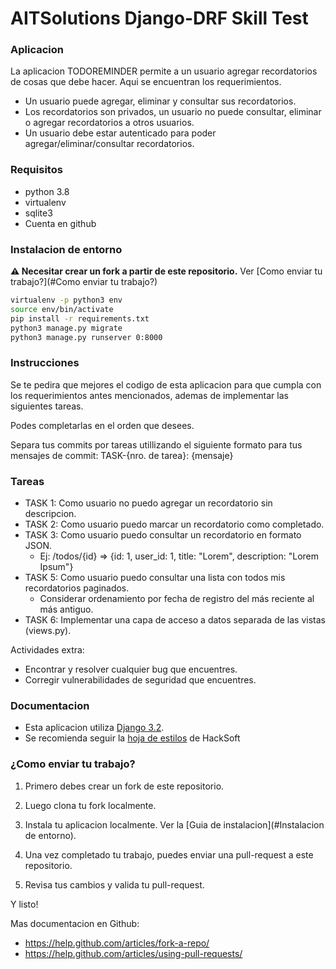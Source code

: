 AITSolutions Django-DRF Skill Test
===========================


### Aplicacion
La aplicacion TODOREMINDER permite a un usuario agregar recordatorios de cosas que debe hacer. Aqui se encuentran los 
requerimientos.
* Un usuario puede agregar, eliminar y consultar sus recordatorios.
* Los recordatorios son privados, un usuario no puede consultar, eliminar o agregar recordatorios a otros usuarios.
* Un usuario debe estar autenticado para poder agregar/eliminar/consultar recordatorios.

### Requisitos
* python 3.8
* virtualenv
* sqlite3
* Cuenta en github

### Instalacion de entorno
**⚠ Necesitar crear un fork a partir de este repositorio.** Ver [Como enviar tu trabajo?](#Como enviar tu trabajo?)
```sh
virtualenv -p python3 env
source env/bin/activate
pip install -r requirements.txt
python3 manage.py migrate
python3 manage.py runserver 0:8000
```

### Instrucciones
Se te pedira que mejores el codigo de esta aplicacion para que cumpla con los requerimientos antes mencionados,
ademas de implementar las siguientes tareas.

Podes completarlas en el orden que desees.

Separa tus commits por tareas utillizando el siguiente formato para tus mensajes de commit: TASK-{nro. de tarea}: {mensaje}

### Tareas
* TASK 1: Como usuario no puedo agregar un recordatorio sin descripcion.
* TASK 2: Como usuario puedo marcar un recordatorio como completado.
* TASK 3: Como usuario puedo consultar un recordatorio en formato JSON.
    - Ej: /todos/{id} => {id: 1, user_id: 1, title: "Lorem", description: "Lorem Ipsum"}
* TASK 5: Como usuario puedo consultar una lista con todos mis recordatorios paginados.
    - Considerar ordenamiento por fecha de registro del más reciente al más antiguo.
* TASK 6: Implementar una capa de acceso a datos separada de las vistas (views.py).

Actividades extra:
- Encontrar y resolver cualquier bug que encuentres.
- Corregir vulnerabilidades de seguridad que encuentres.


### Documentacion
 - Esta aplicacion utiliza [Django 3.2](https://docs.djangoproject.com/en/3.2/releases/3.2/).
 - Se recomienda seguir la [hoja de estilos](https://github.com/HackSoftware/Django-Styleguide) de HackSoft

### ¿Como enviar tu trabajo?

1. Primero debes crear un fork de este repositorio.

2. Luego clona tu fork localmente.

3. Instala tu aplicacion localmente. Ver la [Guia de instalacion](#Instalacion de entorno).

4. Una vez completado tu trabajo, puedes enviar una pull-request a este repositorio.

5. Revisa tus cambios y valida tu pull-request.

Y listo!


Mas documentacion en Github:
* https://help.github.com/articles/fork-a-repo/
* https://help.github.com/articles/using-pull-requests/
